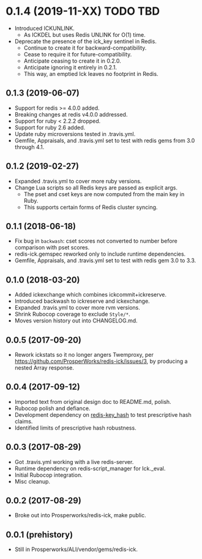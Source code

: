 # 0.1.4 (2019-11-XX) TODO TBD
- Introduced ICKUNLINK.
  - As ICKDEL but uses Redis UNLINK for O(1) time.
- Deprecate the presence of the ick_key sentinel in Redis.
  - Continue to create it for backward-compatibility.
  - Cease to require it for future-compatibility.
  - Anticipate ceasing to create it in 0.2.0.
  - Anticipate ignoring it entirely in 0.2.1.
  - This way, an emptied Ick leaves no footprint in Redis.

## 0.1.3 (2019-06-07)
- Support for redis >= 4.0.0 added.
- Breaking changes at redis v4.0.0 addressed.
- Support for ruby < 2.2.2 dropped.
- Support for ruby 2.6 added.
- Update ruby microversions tested in .travis.yml.
- Gemfile, Appraisals, and .travis.yml set to test with redis
  gems from 3.0 through 4.1.

## 0.1.2 (2019-02-27)
- Expanded .travis.yml to cover more ruby versions.
- Change Lua scripts so all Redis keys are passed as explicit args.
  - The pset and cset keys are now computed from the main key in Ruby.
  - This supports certain forms of Redis cluster syncing.

## 0.1.1 (2018-06-18)
- Fix bug in `backwash`: cset scores not converted to number
  before comparison with pset scores.
- redis-ick.gemspec reworked only to include runtime dependencies.
- Gemfile, Appraisals, and .travis.yml set to test with redis
  gem 3.0 to 3.3.

## 0.1.0 (2018-03-20)
- Added ickexchange which combines ickcommit+ickreserve.
- Introduced backwash to ickreserve and ickexchange.
- Expanded .travis.yml to cover more rvm versions.
- Shrink Rubocop coverage to exclude `Style/*`.
- Moves version history out into CHANGELOG.md.

## 0.0.5 (2017-09-20)
- Rework ickstats so it no longer angers Twemproxy, per https://github.com/ProsperWorks/redis-ick/issues/3, by producing a nested Array response.

## 0.0.4 (2017-09-12)
- Imported text from original design doc to README.md, polish.
- Rubocop polish and defiance.
- Development dependency on [redis-key_hash](https://github.com/ProsperWorks/redis-key_hash) to test prescriptive hash claims.
- Identified limits of prescriptive hash robustness.

## 0.0.3 (2017-08-29)
- Got .travis.yml working with a live redis-server.
- Runtime dependency on redis-script_manager for Ick._eval.
- Initial Rubocop integration.
- Misc cleanup.

## 0.0.2 (2017-08-29)
- Broke out into Prosperworks/redis-ick, make public.

## 0.0.1 (prehistory)
- Still in Prosperworks/ALI/vendor/gems/redis-ick.

